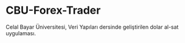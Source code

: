 # CBU-Forex-Trader
Celal Bayar Üniversitesi, Veri Yapıları dersinde geliştirilen dolar al-sat uygulaması.
